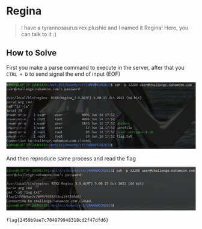 # Regina

> I have a tyrannosaurus rex plushie and I named it Regina! Here, you can talk to it :)

## How to Solve

First you make a parse command to execute in the server, after that you `CTRL + D`
to send signal the end of input (EOF)

![solve1](images/solve1.png)

And then reproduce same process and read the flag

![flag](images/flag.png)

```
flag{2459b9ae7c704979948318cd2f47dfd6}
```